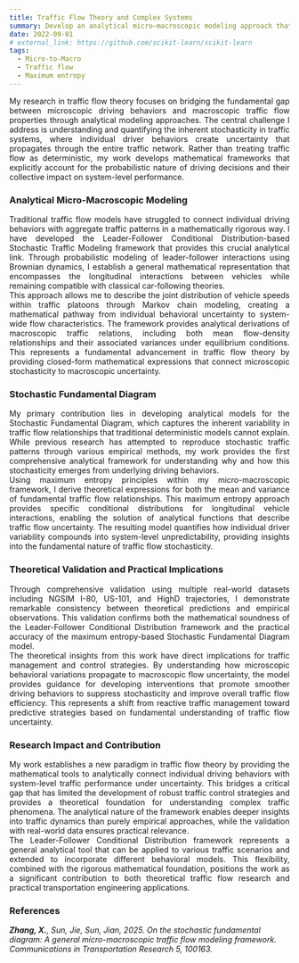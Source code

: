 ```yaml
---
title: Traffic Flow Theory and Complex Systems
summary: Develop an analytical micro–macroscopic modeling approach that bridges stochastic driving behaviors and traffic flow properties (the Stochastic Fundamental Diagram).
date: 2022-09-01
# external_link: https://github.com/scikit-learn/scikit-learn
tags:
  - Micro-to-Macro
  - Traffic flow
  - Maximum entropy
---
```

<div align="justify">
My research in traffic flow theory focuses on bridging the fundamental gap between microscopic driving behaviors and macroscopic traffic flow properties through analytical modeling approaches. The central challenge I address is understanding and quantifying the inherent stochasticity in traffic systems, where individual driver behaviors create uncertainty that propagates through the entire traffic network. Rather than treating traffic flow as deterministic, my work develops mathematical frameworks that explicitly account for the probabilistic nature of driving decisions and their collective impact on system-level performance.
</div>
<h3> Analytical Micro-Macroscopic Modeling</h3>
<div align="justify">
Traditional traffic flow models have struggled to connect individual driving behaviors with aggregate traffic patterns in a mathematically rigorous way. I have developed the Leader-Follower Conditional Distribution-based Stochastic Traffic Modeling framework that provides this crucial analytical link. Through probabilistic modeling of leader-follower interactions using Brownian dynamics, I establish a general mathematical representation that encompasses the longitudinal interactions between vehicles while remaining compatible with classical car-following theories.<br>
This approach allows me to describe the joint distribution of vehicle speeds within traffic platoons through Markov chain modeling, creating a mathematical pathway from individual behavioral uncertainty to system-wide flow characteristics. The framework provides analytical derivations of macroscopic traffic relations, including both mean flow-density relationships and their associated variances under equilibrium conditions. This represents a fundamental advancement in traffic flow theory by providing closed-form mathematical expressions that connect microscopic stochasticity to macroscopic uncertainty.
</div>
<h3> Stochastic Fundamental Diagram</h3>
<div align="justify">
My primary contribution lies in developing analytical models for the Stochastic Fundamental Diagram, which captures the inherent variability in traffic flow relationships that traditional deterministic models cannot explain. While previous research has attempted to reproduce stochastic traffic patterns through various empirical methods, my work provides the first comprehensive analytical framework for understanding why and how this stochasticity emerges from underlying driving behaviors.<br>
Using maximum entropy principles within my micro-macroscopic framework, I derive theoretical expressions for both the mean and variance of fundamental traffic flow relationships. This maximum entropy approach provides specific conditional distributions for longitudinal vehicle interactions, enabling the solution of analytical functions that describe traffic flow uncertainty. The resulting model quantifies how individual driver variability compounds into system-level unpredictability, providing insights into the fundamental nature of traffic flow stochasticity.
</div>
<h3> Theoretical Validation and Practical Implications</h3>
<div align="justify">
Through comprehensive validation using multiple real-world datasets including NGSIM I-80, US-101, and HighD trajectories, I demonstrate remarkable consistency between theoretical predictions and empirical observations. This validation confirms both the mathematical soundness of the Leader-Follower Conditional Distribution framework and the practical accuracy of the maximum entropy-based Stochastic Fundamental Diagram model.<br>
The theoretical insights from this work have direct implications for traffic management and control strategies. By understanding how microscopic behavioral variations propagate to macroscopic flow uncertainty, the model provides guidance for developing interventions that promote smoother driving behaviors to suppress stochasticity and improve overall traffic flow efficiency. This represents a shift from reactive traffic management toward predictive strategies based on fundamental understanding of traffic flow uncertainty.
</div>
<h3> Research Impact and Contribution</h3>
<div align="justify">
My work establishes a new paradigm in traffic flow theory by providing the mathematical tools to analytically connect individual driving behaviors with system-level traffic performance under uncertainty. This bridges a critical gap that has limited the development of robust traffic control strategies and provides a theoretical foundation for understanding complex traffic phenomena. The analytical nature of the framework enables deeper insights into traffic dynamics than purely empirical approaches, while the validation with real-world data ensures practical relevance.<br>
The Leader-Follower Conditional Distribution framework represents a general analytical tool that can be applied to various traffic scenarios and extended to incorporate different behavioral models. This flexibility, combined with the rigorous mathematical foundation, positions the work as a significant contribution to both theoretical traffic flow research and practical transportation engineering applications.
</div>
<h3> References</h3>
<cite> <b>Zhang, X.</b>, Sun, Jie, Sun, Jian, 2025. On the stochastic fundamental diagram: A general micro-macroscopic traffic flow modeling framework. Communications in Transportation Research 5, 100163. </cite>

<!-- scikit-learn is a Python module for machine learning built on top of SciPy and is distributed under the 3-Clause BSD license. -->

<!--more-->
